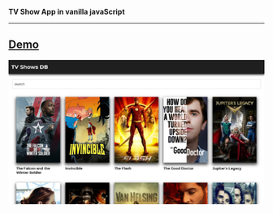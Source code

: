 <strong>TV Show App in vanilla javaScript</strong>
___
[Demo](https://ornash-tvshowapp.netlify.app)
---

![alt text](https://github.com/Ornashh/tvshowApp/blob/main/img/tvshowapp.jpg)
